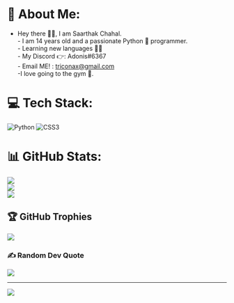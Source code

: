 # 💫 About Me:
- Hey there 🙋‍♂️, I am Saarthak Chahal.<br>- I am 14 years old and a passionate Python 🐍 programmer.<br>- Learning new languages 👨‍💻<br>- My Discord 👉: Adonis#6367 <br>- Email ME! : triconax@gmail.com     <br>-I love going to the gym 💪.


# 💻 Tech Stack:
![Python](https://img.shields.io/badge/python-3670A0?style=flat&logo=python&logoColor=ffdd54) ![CSS3](https://img.shields.io/badge/css3-%231572B6.svg?style=flat&logo=css3&logoColor=white)
# 📊 GitHub Stats:
![](https://github-readme-stats.vercel.app/api?username=Triconax&theme=great-gatsby&hide_border=false&include_all_commits=true&count_private=false)<br/>
![](https://github-readme-streak-stats.herokuapp.com/?user=Triconax&theme=great-gatsby&hide_border=false)<br/>
![](https://github-readme-stats.vercel.app/api/top-langs/?username=Triconax&theme=great-gatsby&hide_border=false&include_all_commits=true&count_private=false&layout=compact)

## 🏆 GitHub Trophies
![](https://github-profile-trophy.vercel.app/?username=Triconax&theme=nord&no-frame=true&no-bg=false&margin-w=4)

### ✍️ Random Dev Quote
![](https://quotes-github-readme.vercel.app/api?type=horizontal&theme=tokyonight)

---
[![](https://visitcount.itsvg.in/api?id=Triconax&icon=5&color=1)](https://visitcount.itsvg.in)
